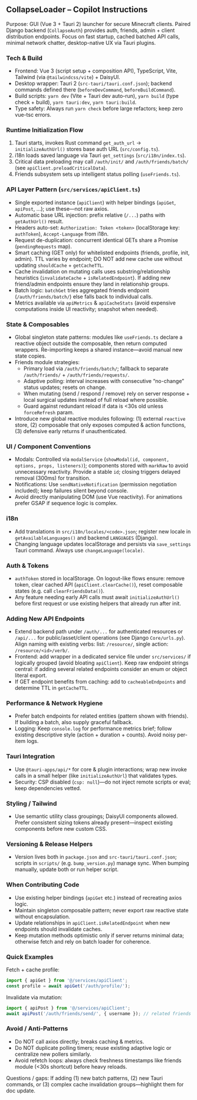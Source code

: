 ## CollapseLoader – Copilot Instructions

Purpose: GUI (Vue 3 + Tauri 2) launcher for secure Minecraft clients. Paired Django backend (`CollapseAuth`) provides auth, friends, admin + client distribution endpoints. Focus on fast startup, cached batched API calls, minimal network chatter, desktop-native UX via Tauri plugins.

### Tech & Build

-   Frontend: Vue 3 (script setup + composition API), TypeScript, Vite, Tailwind (via `@tailwindcss/vite`) + DaisyUI.
-   Desktop wrapper: Tauri 2 (`src-tauri/tauri.conf.json`); backend commands defined there (`beforeDevCommand`, `beforeBuildCommand`).
-   Build scripts: `yarn dev` (Vite + Tauri dev auto-run), `yarn build` (type check + build), `yarn tauri:dev`, `yarn tauri:build`.
-   Type safety: Always run `yarn check` before large refactors; keep zero vue-tsc errors.

### Runtime Initialization Flow

1. Tauri starts, invokes Rust command `get_auth_url` -> `initializeAuthUrl()` stores base auth URL (`src/config.ts`).
2. i18n loads saved language via Tauri `get_settings` (`src/i18n/index.ts`).
3. Critical data preloading may call `/auth/init/` and `/auth/friends/batch/` (see `apiClient.preloadCriticalData`).
4. Friends subsystem sets up intelligent status polling (`useFriends.ts`).

### API Layer Pattern (`src/services/apiClient.ts`)

-   Single exported instance (`apiClient`) with helper bindings (`apiGet`, `apiPost`, …); use these—not raw axios.
-   Automatic base URL injection: prefix relative (`/...`) paths with `getAuthUrl()` result.
-   Headers auto-set: `Authorization: Token <token>` (localStorage key: `authToken`), `Accept-Language` from i18n.
-   Request de-duplication: concurrent identical GETs share a Promise (`pendingRequests` map).
-   Smart caching (GET only) for whitelisted endpoints (friends, profile, init, admin). TTL varies by endpoint; DO NOT add new cache use without updating `shouldCache` + `getCacheTTL`.
-   Cache invalidation on mutating calls uses substring/relationship heuristics (`invalidateCache` + `isRelatedEndpoint`). If adding new friend/admin endpoints ensure they land in relationship groups.
-   Batch logic: `batchGet` tries aggregated friends endpoint (`/auth/friends/batch/`) else falls back to individual calls.
-   Metrics available via `apiMetrics` & `apiCacheStats` (avoid expensive computations inside UI reactivity; snapshot when needed).

### State & Composables

-   Global singleton state patterns: modules like `useFriends.ts` declare a reactive object outside the composable, then return computed wrappers. Re-importing keeps a shared instance—avoid manual new state copies.
-   Friends module strategies:
    -   Primary load via `/auth/friends/batch/`; fallback to separate `/auth/friends/` + `/auth/friends/requests/`.
    -   Adaptive polling: interval increases with consecutive “no-change” status updates; resets on change.
    -   When mutating (send / respond / remove) rely on server response + local surgical updates instead of full reload where possible.
    -   Guard against redundant reload if data is <30s old unless `forceRefresh` param.
-   Introduce new global reactive modules following: (1) external `reactive` store, (2) composable that only exposes computed & action functions, (3) defensive early returns if unauthenticated.

### UI / Component Conventions

-   Modals: Controlled via `modalService` (`showModal(id, component, options, props, listeners)`); components stored with `markRaw` to avoid unnecessary reactivity. Provide a stable `id`; closing triggers delayed removal (300ms) for transition.
-   Notifications: Use `sendNativeNotification` (permission negotiation included); keep failures silent beyond console.
-   Avoid directly manipulating DOM (use Vue reactivity). For animations prefer GSAP if sequence logic is complex.

### i18n

-   Add translations in `src/i18n/locales/<code>.json`; register new locale in `getAvailableLanguages()` and backend `LANGUAGES` (Django).
-   Changing language updates localStorage and persists via `save_settings` Tauri command. Always use `changeLanguage(locale)`.

### Auth & Tokens

-   `authToken` stored in localStorage. On logout-like flows ensure: remove token, clear cached API (`apiClient.clearCache()`), reset composable states (e.g. call `clearFriendsData()`).
-   Any feature needing early API calls must await `initializeAuthUrl()` before first request or use existing helpers that already run after init.

### Adding New API Endpoints

-   Extend backend path under `/auth/...` for authenticated resources or `/api/...` for public/asset/client operations (see Django `Core/urls.py`). Align naming with existing verbs: list: `/resource/`, single action: `/resource/<id>/verb/`.
-   Frontend: add wrapper in a dedicated service file under `src/services/` if logically grouped (avoid bloating `apiClient`). Keep raw endpoint strings central: if adding several related endpoints consider an enum or object literal export.
-   If GET endpoint benefits from caching: add to `cacheableEndpoints` and determine TTL in `getCacheTTL`.

### Performance & Network Hygiene

-   Prefer batch endpoints for related entities (pattern shown with friends). If building a batch, also supply graceful fallback.
-   Logging: Keep `console.log` for performance metrics brief; follow existing descriptive style (action + duration + counts). Avoid noisy per-item logs.

### Tauri Integration

-   Use `@tauri-apps/api/*` for core & plugin interactions; wrap new invoke calls in a small helper (like `initializeAuthUrl`) that validates types.
-   Security: CSP disabled (`csp: null`)—do not inject remote scripts or eval; keep dependencies vetted.

### Styling / Tailwind

-   Use semantic utility class groupings; DaisyUI components allowed. Prefer consistent sizing tokens already present—inspect existing components before new custom CSS.

### Versioning & Release Helpers

-   Version lives both in `package.json` and `src-tauri/tauri.conf.json`; scripts in `scripts/` (e.g. `bump_version.py`) manage sync. When bumping manually, update both or run helper script.

### When Contributing Code

-   Use existing helper bindings (`apiGet` etc.) instead of recreating axios logic.
-   Maintain singleton composable pattern; never export raw reactive state without encapsulation.
-   Update relationships in `apiClient.isRelatedEndpoint` when new endpoints should invalidate caches.
-   Keep mutation methods optimistic only if server returns minimal data; otherwise fetch and rely on batch loader for coherence.

### Quick Examples

Fetch + cache profile:

```ts
import { apiGet } from '@/services/apiClient';
const profile = await apiGet('/auth/profile/');
```

Invalidate via mutation:

```ts
import { apiPost } from '@/services/apiClient';
await apiPost('/auth/friends/send/', { username }); // related friends caches auto-invalidated
```

### Avoid / Anti-Patterns

-   Do NOT call axios directly; breaks caching & metrics.
-   Do NOT duplicate polling timers; reuse existing adaptive logic or centralize new pollers similarly.
-   Avoid refetch loops: always check freshness timestamps like friends module (<30s shortcut) before heavy reloads.

Questions / gaps: If adding (1) new batch patterns, (2) new Tauri commands, or (3) complex cache invalidation groups—highlight them for doc update.
